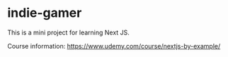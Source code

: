 # indie-gamer

This is a mini project for learning Next JS.

Course information: https://www.udemy.com/course/nextjs-by-example/
